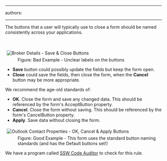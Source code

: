 

---
authors:

---




<span class='intro'> <p><span>​The buttons that a user will typically use to close a form should be named consistently across your applications.</span></p> </span>

<p><br></p><dl class="badImage"><dt><img src="http&#58;//www.ssw.com.au/ssw/Standards/Rules/Images/ButtonLabels_Bad.gif" alt="Broker Details - Save &amp; Close Buttons" style="margin&#58;5px;" /></dt><dd>Figure&#58; Bad Example - Unclear labels on the buttons</dd></dl><ul><li><strong>Save</strong> button could possibly update the fields but keep the form open.</li><li><strong>Close</strong> could save the fields, then close the form, when the <strong> Cancel</strong> button may be more appropriate.</li></ul><p>We recommend the age-old standards of&#58;</p><ul><li><strong>OK</strong>. Close the form and save any changed data. This should be referenced by the form's AcceptButton property.</li><li><strong>Cancel</strong>. Close the form without saving. This should be referenced by the form's CancelButton property.</li><li><strong>Apply</strong>. Save data without closing the form.</li></ul><dl class="goodImage"><dt><img src="http&#58;//www.ssw.com.au/ssw/Standards/Rules/Images/OKCancelExampleDialog.jpg" alt="Outlook Contact Properties - OK, Cancel &amp; Apply Buttons" style="margin&#58;5px;" /></dt><dd>Figure&#58; Good Example - This form uses the standard button naming standards (and has the Default buttons set!)</dd></dl><p class="productBox">We have a program called <a href="http&#58;//www.ssw.com.au/ssw/CodeAuditor/">SSW Code Auditor</a> to check for this rule.</p>


